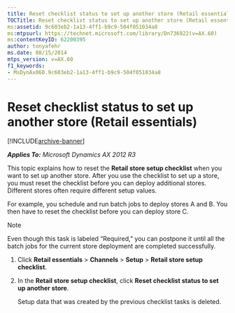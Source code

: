 ```yaml
---
title: Reset checklist status to set up another store (Retail essentials)
TOCTitle: Reset checklist status to set up another store (Retail essentials)
ms:assetid: 9c603eb2-1a13-4ff1-b9c9-504f051034a8
ms:mtpsurl: https://technet.microsoft.com/library/Dn736922(v=AX.60)
ms:contentKeyID: 62200395
author: tonyafehr
ms.date: 08/15/2014
mtps_version: v=AX.60
f1_keywords:
- MsDynAx060.9c603eb2-1a13-4ff1-b9c9-504f051034a8
---
```


# Reset checklist status to set up another store (Retail essentials) 


[!INCLUDE[archive-banner](includes/archive-banner.md)]


_**Applies To:** Microsoft Dynamics AX 2012 R3_

This topic explains how to reset the **Retail store setup checklist** when you want to set up another store. After you use the checklist to set up a store, you must reset the checklist before you can deploy additional stores. Different stores often require different setup values.

For example, you schedule and run batch jobs to deploy stores A and B. You then have to reset the checklist before you can deploy store C.


> [!NOTE]
> <P>Even though this task is labeled “Required,” you can postpone it until all the batch jobs for the current store deployment are completed successfully.</P>



1.  Click **Retail essentials** \> **Channels** \> **Setup** \> **Retail store setup checklist**.

2.  In the **Retail store setup checklist**, click **Reset checklist status to set up another store**.
    
    Setup data that was created by the previous checklist tasks is deleted.

  


